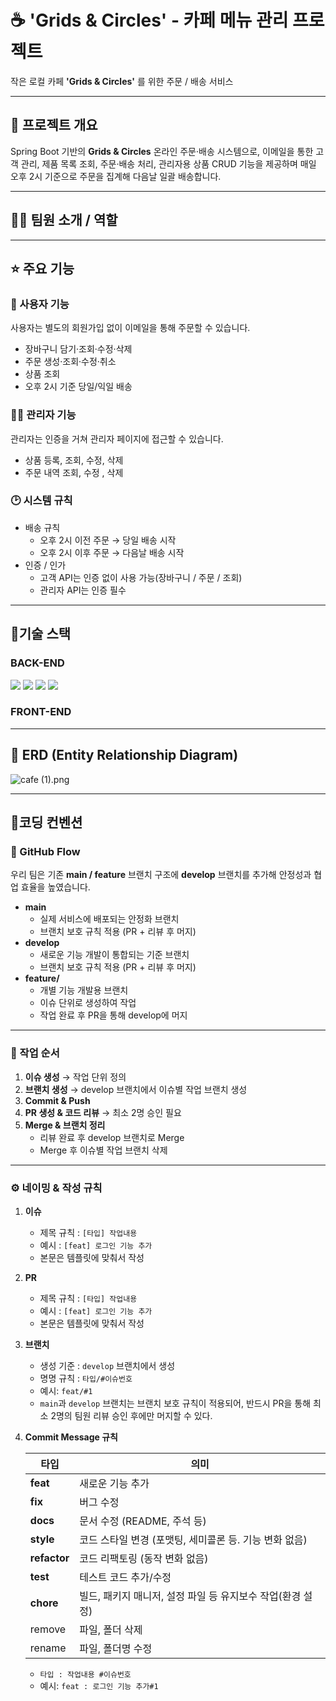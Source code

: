 # ☕  **'Grids & Circles'** - 카페 메뉴 관리 프로젝트

작은 로컬 카페 **'Grids & Circles'** 를 위한 주문 / 배송 서비스

---

## **📜 프로젝트 개요**

Spring Boot 기반의 **Grids & Circles** 온라인 주문·배송 시스템으로, 이메일을 통한 고객 관리, 제품 목록 조회, 주문·배송 처리, 관리자용 상품 CRUD 기능을 제공하며 매일 오후 2시 기준으로 주문을 집계해 다음날 일괄 배송합니다.

---

## **💁‍♂️ 팀원 소개 / 역할**

---

## **⭐** 주요 기능

### **👤 사용자 기능**

사용자는 별도의 회원가입 없이 이메일을 통해 주문할 수 있습니다.

- 장바구니 담기·조회·수정·삭제
- 주문 생성·조회·수정·취소
- 상품 조회
- 오후 2시 기준 당일/익일 배송

### 👨‍💻 관리자 기능

관리자는 인증을 거쳐 관리자 페이지에 접근할 수 있습니다.

- 상품 등록, 조회, 수정, 삭제
- 주문 내역 조회, 수정 , 삭제

### **🕑 시스템 규칙**

- 배송 규칙
    - 오후 2시 이전 주문 → 당일 배송 시작
    - 오후 2시 이후 주문 → 다음날 배송 시작
- 인증 / 인가
    - 고객 API는 인증 없이 사용 가능(장바구니 / 주문 / 조회)
    - 관리자 API는 인증 필수

---

## 🔧기술 스택

### BACK-END

<img src="https://img.shields.io/badge/java-007396?style=for-the-badge&logo=OpenJDK&logoColor=white">
<img src="https://img.shields.io/badge/springboot-6DB33F?style=for-the-badge&logo=springboot&logoColor=white"> <img src="https://img.shields.io/badge/Spring Security-6DB33F?style=for-the-badge&logo=Spring Security&logoColor=white"> <img src="https://img.shields.io/badge/MySQL-4479A1?style=for-the-badge&logo=MySQL&logoColor=white">

### FRONT-END

---

## **🔗 ERD (Entity Relationship Diagram)**

![cafe (1).png](attachment:2c193692-c95d-476c-8c20-1b1932a5e70f:cafe_(1).png)

---

## 📃코딩 컨벤션

### 🚀 GitHub Flow

우리 팀은 기존 **main / feature** 브랜치 구조에 **develop** 브랜치를 추가해 안정성과 협업 효율을 높였습니다.

- **main**
    - 실제 서비스에 배포되는 안정화 브랜치
    - 브랜치 보호 규칙 적용 (PR + 리뷰 후 머지)
- **develop**
    - 새로운 기능 개발이 통합되는 기준 브랜치
    - 브랜치 보호 규칙 적용 (PR + 리뷰 후 머지)
- **feature/**
    - 개별 기능 개발용 브랜치
    - 이슈 단위로 생성하여 작업
    - 작업 완료 후 PR을 통해 develop에 머지

---

### **🔄 작업 순서**

1. **이슈 생성** → 작업 단위 정의
2. **브랜치 생성** → develop 브랜치에서 이슈별 작업 브랜치 생성
3. **Commit & Push**
4. **PR 생성 & 코드 리뷰** → 최소 2명 승인 필요
5. **Merge & 브랜치 정리**
    - 리뷰 완료 후 develop 브랜치로 Merge
    - Merge 후 이슈별 작업 브랜치 삭제

---

### ⚙️ 네이밍 & 작성 규칙

1. **이슈**
    - 제목 규칙 : `[타입] 작업내용`
    - 예시 : `[feat] 로그인 기능 추가`
    - 본문은 템플릿에 맞춰서 작성
2. **PR**
    - 제목 규칙 : `[타입] 작업내용`
    - 예시 : `[feat] 로그인 기능 추가`
    - 본문은 템플릿에 맞춰서 작성
3. **브랜치**
    - 생성 기준 : `develop` 브랜치에서 생성
    - 명명 규칙 : `타입/#이슈번호`
    - 예시: `feat/#1`
    - `main`과 `develop` 브랜치는 브랜치 보호 규칙이 적용되어, 반드시 PR을 통해 최소 2명의 팀원 리뷰 승인 후에만 머지할 수 있다.
4. **Commit Message 규칙**
    
    
    | 타입 | 의미 |
    | --- | --- |
    | **feat** | 새로운 기능 추가 |
    | **fix** | 버그 수정 |
    | **docs** | 문서 수정 (README, 주석 등) |
    | **style** | 코드 스타일 변경 (포맷팅, 세미콜론 등. 기능 변화 없음) |
    | **refactor** | 코드 리팩토링 (동작 변화 없음) |
    | **test** | 테스트 코드 추가/수정 |
    | **chore** | 빌드, 패키지 매니저, 설정 파일 등 유지보수 작업(환경 설정) |
    | remove | 파일, 폴더 삭제 |
    | rename | 파일, 폴더명 수정 |
    - `타입 : 작업내용 #이슈번호`
    - 예시: `feat : 로그인 기능 추가#1`
